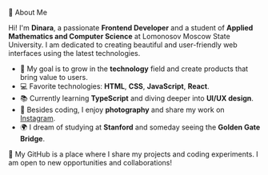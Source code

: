 👋 About Me

Hi! I'm **Dinara**, a passionate **Frontend Developer** and a student of **Applied Mathematics and Computer Science** at Lomonosov Moscow State University. I am dedicated to creating beautiful and user-friendly web interfaces using the latest technologies.

- 🎯 My goal is to grow in the **technology** field and create products that bring value to users.
- 💻 Favorite technologies: **HTML**, **CSS**, **JavaScript**, **React**.
- 📚 Currently learning **TypeScript** and diving deeper into **UI/UX design**.
- 📸 Besides coding, I enjoy **photography** and share my work on [Instagram](https://www.instagram.com/faanggirlcaptures/).
- 🌍 I dream of studying at **Stanford** and someday seeing the **Golden Gate Bridge**.

🚀 My GitHub is a place where I share my projects and coding experiments. I am open to new opportunities and collaborations!

